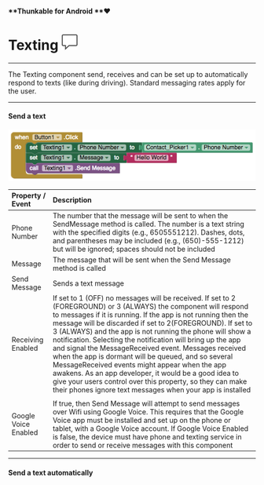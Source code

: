 #### **Thunkable for Android **❤

# Texting ![](/assets/texting-icon.png)

---

The Texting component send, receives and can be set up to automatically respond to texts \(like during driving\).  Standard messaging rates apply for the user.

---

#### Send a text

![](/assets/texting-blocks-1.png)

| Property / Event | Description |
| :--- | :--- |
| Phone Number | The number that the message will be sent to when the SendMessage method is called. The number is a text string with the specified digits \(e.g., 6505551212\). Dashes, dots, and parentheses may be included \(e.g., \(650\)-555-1212\) but will be ignored; spaces should not be included |
| Message | The message that will be sent when the Send Message method is called |
| Send Message | Sends a text message |
| Receiving Enabled | If set to 1 \(OFF\) no messages will be received. If set to 2 \(FOREGROUND\) or 3 \(ALWAYS\) the component will respond to messages if it is running. If the app is not running then the message will be discarded if set to 2\(FOREGROUND\). If set to 3 \(ALWAYS\) and the app is not running the phone will show a notification. Selecting the notification will bring up the app and signal the MessageReceived event. Messages received when the app is dormant will be queued, and so several MessageReceived events might appear when the app awakens. As an app developer, it would be a good idea to give your users control over this property, so they can make their phones ignore text messages when your app is installed |
|  |  |
| Google Voice Enabled | If true, then Send Message will attempt to send messages over Wifi using Google Voice. This requires that the Google Voice app must be installed and set up on the phone or tablet, with a Google Voice account. If Google Voice Enabled is false, the device must have phone and texting service in order to send or receive messages with this component |

---

#### Send a text automatically











